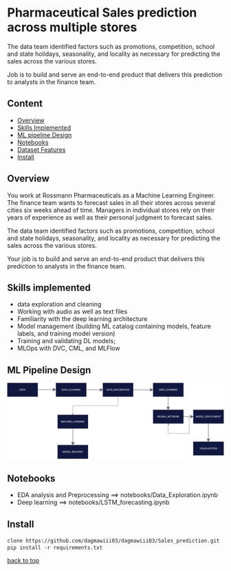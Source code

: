 # Pharmaceutical Sales prediction across multiple stores
The data team identified factors such as promotions, competition, school and state holidays, seasonality, and locality as necessary for predicting the sales across the various stores.

Job is to build and serve an end-to-end product that delivers this prediction to analysts in the finance team.


## Content
- [Overview](##overview)
- [Skills Implemented](##Sklls-Implemented)
- [ML pipeline Design](##ml-pipeline-design)
- [Notebooks](##Notebooks)
- [Dataset Features](#Dataset-Features)
- [Install](#install)


##  Overview

You work at Rossmann Pharmaceuticals as a Machine Learning Engineer. The finance team wants to forecast sales in all their stores across several cities six weeks ahead of time. Managers in individual stores rely on their years of experience as well as their personal judgment to forecast sales. 

The data team identified factors such as promotions, competition, school and state holidays, seasonality, and locality as necessary for predicting the sales across the various stores.

Your job is to build and serve an end-to-end product that delivers this prediction to analysts in the finance team. 

 

## Skills implemented
* data exploration and cleaning
* Working with audio as well as text files
* Familiarity with the deep learning architecture
* Model management (building ML catalog containing models, feature labels, and training model version)
* Training and validating DL models;  
* MLOps  with DVC, CML, and MLFlow

## ML Pipeline Design
![Pipeline Design](ML_practices/pipeline_design.png)



## Notebooks
* EDA analysis and Preprocessing ==> notebooks/Data_Exploration.ipynb
* Deep learning ==> notebooks/LSTM_forecasting.ipynb


## Install

```
clone https://github.com/dagmawiii03/dagmawiii03/Sales_prediction.git
pip install -r requirements.txt
```



[back to top](#content)



